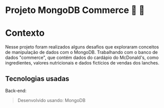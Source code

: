 # Projeto MongoDB Commerce 🍔 🍟

# Contexto
Nesse projeto foram realizados alguns desafios que exploraram conceitos de manipulação de dados com o MongoDB. Trabalhando com o banco de dados "commerce", que contém dados do cardápio do McDonald's, como ingredientes, valores nutricionais e dados fictícios de vendas dos lanches.


## Tecnologias usadas
Back-end:
> Desenvolvido usando: MongoDB
  
